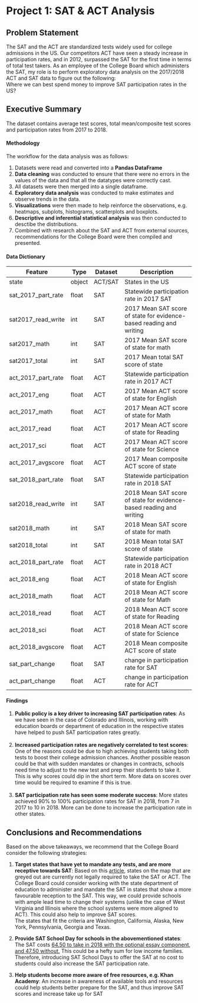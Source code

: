 # Project 1: SAT & ACT Analysis
## Problem Statement
The SAT and the ACT are standardized tests widely used for college admissions in the US. Our competitors ACT have seen a steady increase in participation rates, and in 2012, surpassed the SAT for the first time in terms of total test takers. As an employee of the College Board which administers the SAT, my role is to perform exploratory data analysis on the 2017/2018 ACT and SAT data to figure out the following: <BR>
Where we can best spend money to improve SAT participation rates in the US?
## Executive Summary

The dataset contains average test scores, total mean/composite test scores and participation rates from 2017 to 2018.

#### Methodology

The workflow for the data analysis was as follows:
1) Datasets were read and converted into a **Pandas DataFrame**
2) **Data cleaning** was conducted to ensure that there were no errors in the values of the data and that all the datatypes were correctly cast.
3) All datasets were then merged into a single dataframe.
4) **Exploratory data analysis** was conducted to make estimates and observe trends in the data.
5) **Visualizations** were then made to help reinforce the observations, e.g. heatmaps, subplots, histograms, scatterplots and boxplots.
6) **Descriptive and inferential statistical analysis** was then conducted to desctibe the distributions.
7) Combined with research about the SAT and ACT from external sources, recommendations for the College Board were then compiled and presented.

#### Data Dictionary
|Feature|Type|Dataset|Description|
|---|---|---|---|
|state|object|ACT/SAT|States in the US|
|sat_2017_part_rate|float|SAT|Statewide participation rate in 2017 SAT|
|sat2017_read_write|int|SAT|2017 Mean SAT score of state for evidence-based reading and writing|
|sat2017_math|int|SAT|2017 Mean SAT score of state for math|
|sat2017_total|int|SAT|2017 Mean total SAT score of state|
|act_2017_part_rate|float|ACT|Statewide participation rate in 2017 ACT|
|act_2017_eng|float|ACT|2017 Mean ACT score of state for English|
|act_2017_math|float|ACT|2017 Mean ACT score of state for Math|
|act_2017_read|float|ACT|2017 Mean ACT score of state for Reading|
|act_2017_sci|float|ACT|2017 Mean ACT score of state for Science|
|act_2017_avgscore|float|ACT|2017 Mean composite ACT score of state| 
|sat_2018_part_rate|float|SAT|Statewide participation rate in 2018 SAT|
|sat2018_read_write|int|SAT|2018 Mean SAT score of state for evidence-based reading and writing|
|sat2018_math|int|SAT|2018 Mean SAT score of state for math|
|sat2018_total|int|SAT|2018 Mean total SAT score of state|
|act_2018_part_rate|float|ACT|Statewide participation rate in 2018 ACT|
|act_2018_eng|float|ACT|2018 Mean ACT score of state for English|
|act_2018_math|float|ACT|2018 Mean ACT score of state for Math|
|act_2018_read|float|ACT|2018 Mean ACT score of state for Reading|
|act_2018_sci|float|ACT|2018 Mean ACT score of state for Science|
|act_2018_avgscore|float|ACT|2018 Mean composite ACT score of state| 
|sat_part_change|float|SAT|change in participation rate for SAT|
|act_part_change|float|ACT|change in participation rate for ACT| 

#### Findings
1) **Public policy is a key driver to increasing SAT participation rates**: As we have seen in the case of Colorado and Illinois, working with education boards or department of education in the respective states have helped to push SAT participation rates greatly. <br> <br>
2) **Increased participation rates are negatively correlated to test scores**: One of the reasons could be due to high achieving students taking both tests to boost their college admission chances. Another possible reason could be that with sudden mandates or changes in contracts, schools need time to adjust to the new test and prep their students to take it. This is why scores could dip in the short term. More data on scores over time would be required to examine if this is true.<br><br>
3) **SAT participation rate has seen some moderate success**: More states achieved 90% to 100% participation rates for SAT in 2018, from 7 in 2017 to 10 in 2018. More can be done to increase the participation rate in other states.


## Conclusions and Recommendations
Based on the above takeaways, we recommend that the College Board consider the following strategies:

1) **Target states that have yet to mandate any tests, and are more receptive towards SAT**: Based on this [article](https://magoosh.com/hs/sat/states-that-require-the-act-or-sat/), states on the map that are greyed out are currently not legally required to take the SAT or ACT. The College Board could consider working with the state department of education to administer and mandate the SAT in states that show a more favourable reception to the SAT. This way, we could provide schools with ample lead time to change their systems (unlike the case of West Virginia and Illinois where the school systems were more aligned to ACT). This could also help to improve SAT scores. <br>
The states that fit the criteria are Washington, California, Alaska, New York, Pennsylvania, Georgia and Texas.
2) **Provide SAT School Day for schools in the abovementioned states**: The SAT costs [64.50 to take in 2018 with the optional essay component, and 47.50 without.](https://www.edmit.me/blog/how-much-does-it-cost-to-take-the-sat-how-much-does-it-cost-to-take-the-act#:~:text=SAT%20testing%20fees%20are%20set,optional%20essay%20component%20is%20%2464.50.) This could be a hefty sum for low income families. Therefore, introducing SAT School Days to offer the SAT at no cost to students could also increase the SAT participation rate.

3) **Help students become more aware of free resources, e.g. Khan Academy**: An increase in awareness of available tools and resources could help students better prepare for the SAT, and thus improve SAT scores and increase take up for SAT
